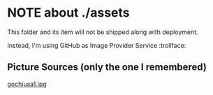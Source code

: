 # NOTE about ./assets

This folder and its item will not be shipped along with deployment.

Instead, I'm using GitHub as Image Provider Service :trollface:

## Picture Sources (only the one I remembered)

[gochiusa1.jpg](https://www.zerochan.net/3182832#full)
